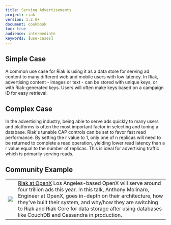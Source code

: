 ```yaml
---
title: Serving Advertisements
project: riak
version: 1.2.0+
document: cookbook
toc: true
audience: intermediate
keywords: [use-cases]
---
```


## Simple Case

A common use case for Riak is using it as a data store for serving ad content to many different web and mobile users with low latency. In Riak, advertising content - images or text - can be stored with unique keys, or with Riak-generated keys. Users will often make keys based on a campaign ID for easy retrieval.  

## Complex Case

In the advertising industry, being able to serve ads quickly to many users and platforms is often the most important factor in selecting and tuning a database. Riak's tunable CAP controls can be set to favor fast read performance. By setting the r value to 1, only one of n replicas will need to be returned to complete a read operation, yielding lower read latency than a r value equal to the number of replicas. This is ideal for advertising traffic which is primarily serving reads.

## Community Example

<table class="vid_table">
	<tr>
	    <td class="vid_td"><a href="http://player.vimeo.com/video/49775483" target="_blank" title="Riak at OpenX">
		   <img class="vid_img"src="http://b.vimeocdn.com/ts/343/417/343417336_1280.jpg.jpg"/>
		 </a></td>
	    <td class="vid_td"><a href="http://player.vimeo.com/video/49775483" target="_blank" title="Riak at OpenX">Riak at OpenX</a>
	Los Angeles-based OpenX will serve around four trillion ads this year. In this talk, Anthony Molinaro, Engineer at OpenX, goes in-depth on their architecture, how they've built their system, and why/how they are switching to Riak and Riak Core for data storage after using databases like CouchDB and Cassandra in production.
		</td>	    
	</tr>